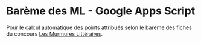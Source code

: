 # Barème des ML - Google Apps Script
Pour le calcul automatique des points attribués selon le barème des fiches du concours [Les Murmures Littéraires](les-murmures-litteraires.fr/).
